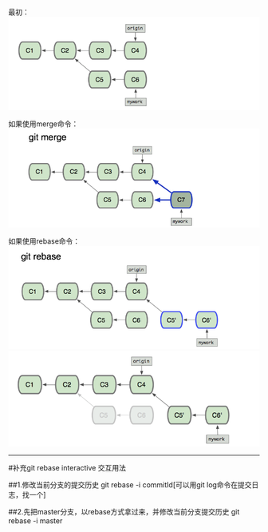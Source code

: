 ##
最初：
![avatar](知识存储0/images/起初.png)

如果使用merge命令：
![avatar](知识存储0/images/merge.png)

如果使用rebase命令：
![avatar](知识存储0/images/rebase1.png)
![avatar](知识存储0/images/rebase2.png)

--------------------------------------------------------
#补充git rebase interactive 交互用法

##1.修改当前分支的提交历史
git rebase -i commitId[可以用git log命令在提交日志，找一个]

##2.先把master分支，以rebase方式拿过来，并修改当前分支提交历史
git rebase -i master